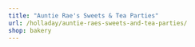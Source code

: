 ```yaml
---
title: "Auntie Rae's Sweets & Tea Parties"
url: /holladay/auntie-raes-sweets-and-tea-parties/
shop: bakery
---
```

